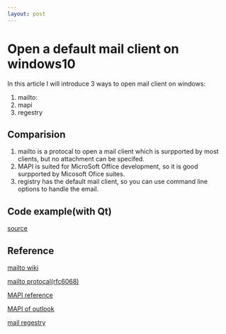 ```yaml
---
layout: post
---
```


# Open a default mail client on windows10

In this article I will introduce 3 ways to open mail client on windows:

1. mailto:
2. mapi
3. regestry

## Comparision

1. mailto is a protocal to open a mail client which is surpported by most clients, but no attachment can be specifed.
2. MAPI is suited for MicroSoft Office development, so it is good surpported by Micosoft Ofice suites.
3. registry has the default mail client, so you can use command line options to handle the email.

## Code example(with Qt)

[source](../code/open_default_mail_client_on_windows/README.md)

## Reference

[mailto wiki](https://en.wikipedia.org/wiki/Mailto)

[mailto protocal(rfc6068)](https://tools.ietf.org/html/rfc6068)

[MAPI reference](https://docs.microsoft.com/en-us/cpp/mfc/mapi?view=vs-2019)

[MAPI of outlook](https://docs.microsoft.com/en-us/office/client-developer/outlook/mapi/outlook-mapi-reference)

[mail regestry](https://stackoverflow.com/questions/4819450/launch-default-email-client-to-open-a-send-email-window-with-a-pre-selected-fi#)
